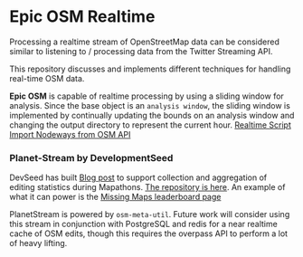 Epic OSM Realtime
=================

Processing a realtime stream of OpenStreetMap data can be considered similar to listening to / processing data from the Twitter Streaming API.

This repository discusses and implements different techniques for handling real-time OSM data.

**Epic OSM** is capable of realtime processing by using a sliding window for analysis. Since the base object is an `analysis window`, the sliding window is implemented by continually updating the bounds on an analysis window and changing the output directory to represent the current hour. 
[Realtime Script](https://github.com/Project-EPIC/epic-osm/blob/master/modules/realtime.rb)
[Import Nodeways from OSM API](https://github.com/Project-EPIC/epic-osm/blob/master/import_scripts/osm_api/import_nodeways.rb)


### Planet-Stream by DevelopmentSeed
DevSeed has built [Blog post](https://developmentseed.org/blog/2015/09/28/whats-trending-osm/) to support collection and aggregation of editing statistics during Mapathons. [The repository is here](https://github.com/developmentseed/planet-stream). An example of what it can power is the [Missing Maps leaderboard page](http://www.missingmaps.org/leaderboards/#/missingmaps) 

PlanetStream is powered by `osm-meta-util`. Future work will consider using this stream in conjunction with PostgreSQL and redis for a near realtime cache of OSM edits, though this requires the overpass API to perform a lot of heavy lifting.

